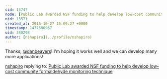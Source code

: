 ```yaml
---
cid: 15747
node: [Public Lab awarded NSF funding to help develop low-cost community formaldehyde monitoring technique](../notes/nshapiro/10-17-2016/public-lab-awarded-nsf-funding-to-help-develop-low-cost-community-formaldehyde-monitoring-technique)
nid: 13571
created_at: 2016-10-27 15:09:27 +0000
timestamp: 1477580967
uid: 380298
author: [nshapiro](../profile/nshapiro)
---
```


Thanks, [@danbeavers](/profile/danbeavers)! I'm hoping it works well and we can develop many more applications!

[nshapiro](../profile/nshapiro) replying to: [Public Lab awarded NSF funding to help develop low-cost community formaldehyde monitoring technique](../notes/nshapiro/10-17-2016/public-lab-awarded-nsf-funding-to-help-develop-low-cost-community-formaldehyde-monitoring-technique)

